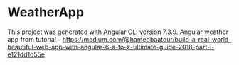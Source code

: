 # WeatherApp

This project was generated with [Angular CLI](https://github.com/angular/angular-cli) version 7.3.9.
Angular weather app from tutorial - https://medium.com/@hamedbaatour/build-a-real-world-beautiful-web-app-with-angular-6-a-to-z-ultimate-guide-2018-part-i-e121dd1d55e
